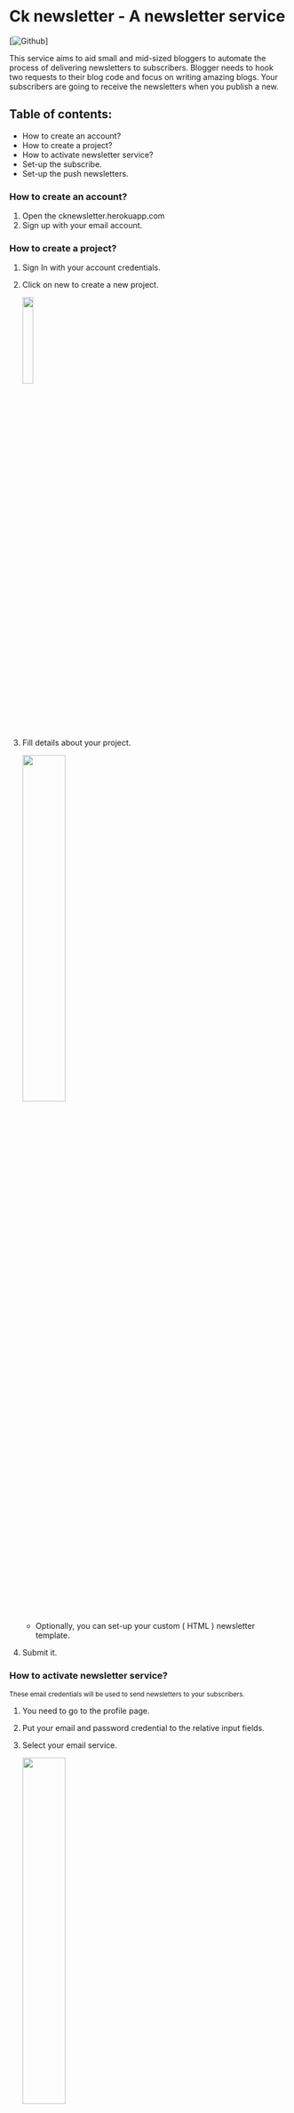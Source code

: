 # Ck newsletter - A newsletter service

[![Github](https://img.shields.io/github/stars/ckbhatia/ck_newsletter?style=social)]

This service aims to aid small and mid-sized bloggers to automate the process of delivering newsletters to subscribers. Blogger needs to hook two requests to their blog code and focus on writing amazing blogs. Your subscribers are going to receive the newsletters when you publish a new.

## Table of contents:

- How to create an account?
- How to create a project?
- How to activate newsletter service?
- Set-up the subscribe.
- Set-up the push newsletters.

### How to create an account?

1. Open the cknewsletter.herokuapp.com
2. Sign up with your email account.

### How to create a project?

1. Sign In with your account credentials.
2. Click on new to create a new project.

   <img src="http://imgur.com/CZNPiDtl.png" width="20%"/>

3. Fill details about your project.

   <img src="http://imgur.com/Wz1Is2Ul.png" width="40%"/>

   - Optionally, you can set-up your custom ( HTML ) newsletter template.

4. Submit it.

### How to activate newsletter service?

<small>These email credentials will be used to send newsletters to your subscribers.</small>

1. You need to go to the profile page.
2. Put your email and password credential to the relative input fields.
3. Select your email service.

   <img src="http://imgur.com/2wXn83ul.png" width="40%" />

4. Save it.

### Set-up the subscribe!

1. Create a fetch request with <code>PATCH</code> method.
2. Need to put two properties into the payload ( body ).
   <code>{
   "subscriber": "\***\***\*@gmail.com",
   "apiKey": "15870449476249g9uo\*\*\*\*"
   }</code>

   - The <code>subscriber</code> should be dynamic. It should be your subscriber's email.
   - The <code>apiKey</code> should be your project's API Key.

3. Now you can make a patch request with these data on this endpoint: https://cknewsletter.herokuapp.com/api/v1/projects/subscribe
4. Your subscribers will be stored in this project's data.
5. Place this code in your blog's code where it will be invoked whenever your user submit the subscribe form.

### Set-up the push newsletters!

1. Create a fetch request with <code>PATCH</code> method.
2. Need to put two properties into the payload ( body ).
   <code>{
   "slug": "vue",
   "apiKey": "15870449476249g9uo\*\*\*\*"
   }</code>

   - Replace the apiKey with your project's API key.
   - Slug should be dynamic. Your article slug or id should be the value of slug key.

3. Notice that your slug will be used to create the link to your article. For Ex: "https://myblog.com/blog/vue"
4. Now you can make a patch request with these data on this endpoint: https://cknewsletter.herokuapp.com/api/v1/projects/slug
5. Place this patch request code to your blog code where it makes this request every time whenever you publish a new article.
6. It will push the newsletter to your subscribers of particular project.

**Voila, You are done now. Now write the best and keep your subscribers in sync with your latest articles.**

## Support

Feel free to reach out to me on chetansain86@gmail.com

# License

This project is **MIT licensed** unless otherwise specified.
